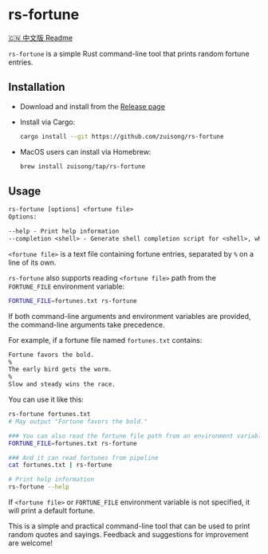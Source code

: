 # rs-fortune

[🇨🇳 中文版 Readme](./readme-cn.md)

`rs-fortune` is a simple Rust command-line tool that prints random fortune entries.

## Installation

- Download and install from the [Release page](https://github.com/zuisong/rs-fortune/releases)
- Install via Cargo:

    ```bash
    cargo install --git https://github.com/zuisong/rs-fortune
    ```

- MacOS users can install via Homebrew:

    ```bash
    brew install zuisong/tap/rs-fortune
    ```

## Usage

```txt
rs-fortune [options] <fortune file>
Options:

--help - Print help information
--completion <shell> - Generate shell completion script for <shell>, where <shell> can be bash, zsh, fish, etc.
```

`<fortune file>` is a text file containing fortune entries, separated by `%` on a line of its own.

`rs-fortune` also supports reading `<fortune file>` path from the `FORTUNE_FILE` environment variable:

```bash
FORTUNE_FILE=fortunes.txt rs-fortune
```

If both command-line arguments and environment variables are provided, the command-line arguments take precedence.

For example, if a fortune file named `fortunes.txt` contains:

```txt
Fortune favors the bold.
%
The early bird gets the worm.
%
Slow and steady wins the race.
```

You can use it like this:

```bash
rs-fortune fortunes.txt
# May output "Fortune favors the bold."

### You can also read the fortune file path from an environment variable
FORTUNE_FILE=fortunes.txt rs-fortune 

### And it can read fortunes from pipeline
cat fortunes.txt | rs-fortune  

# Print help information
rs-fortune --help  
```

If `<fortune file>` or `FORTUNE_FILE` environment variable is not specified, it will print a default fortune.

This is a simple and practical command-line tool that can be used to print random quotes and sayings. Feedback and suggestions for improvement are welcome!
